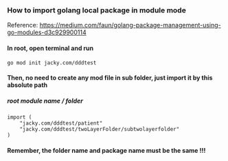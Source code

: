 ### How to import golang local package in module mode

Reference: https://medium.com/faun/golang-package-management-using-go-modules-d3c929900114

#### In root, open terminal and run
```
go mod init jacky.com/dddtest
```

#### Then, no need to create any mod file in sub folder, just import it by this absolute path
##### root module name / folder 
```
import (
	"jacky.com/dddtest/patient"
	"jacky.com/dddtest/twoLayerFolder/subtwolayerfolder"
)
```

#### Remember, the folder name and package name must be the same !!!
